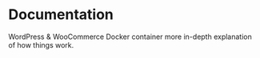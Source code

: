 # Documentation

WordPress & WooCommerce Docker container more in-depth explanation of how things work.
